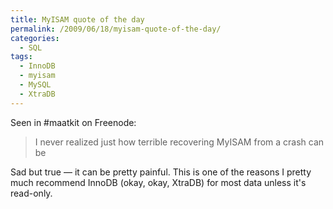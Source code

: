 ```yaml
---
title: MyISAM quote of the day
permalink: /2009/06/18/myisam-quote-of-the-day/
categories:
  - SQL
tags:
  - InnoDB
  - myisam
  - MySQL
  - XtraDB
---
```

Seen in #maatkit on Freenode:

> I never realized just how terrible recovering MyISAM from a crash can be

Sad but true &#8212; it can be pretty painful. This is one of the reasons I pretty much recommend InnoDB (okay, okay, XtraDB) for most data unless it's read-only.
